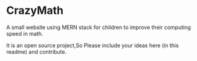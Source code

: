 # CrazyMath
A small website using MERN stack for children to improve their computing speed in math. 

It is an open source project,So Please include your ideas here (in this readme) and contribute.
